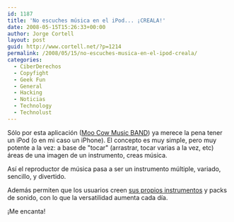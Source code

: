 ```yaml
---
id: 1187
title: 'No escuches música en el iPod... ¡CREALA!'
date: 2008-05-15T15:26:33+00:00
author: Jorge Cortell
layout: post
guid: http://www.cortell.net/?p=1214
permalink: /2008/05/15/no-escuches-musica-en-el-ipod-creala/
categories:
  - CiberDerechos
  - Copyfight
  - Geek Fun
  - General
  - Hacking
  - Noticias
  - Technology
  - Technolust
---
```

Sólo por esta aplicación (<a title="Band" href="http://moocowmusic.com/Band/" target="_blank">Moo Cow Music BAND</a>) ya merece la pena tener un iPod (o en mi caso un iPhone). El concepto es muy simple, pero muy potente a la vez: a base de "tocar" (arrastrar, tocar varias a la vez, etc) áreas de una imagen de un instrumento, creas música.

Así el reproductor de música pasa a ser un instrumento múltiple, variado, sencillo, y divertido.

Además permiten que los usuarios creen <a title="foro instrumentos" href="http://moocowmusic.com/yabb/YaBB.pl?board=BandInRelease" target="_blank">sus propios instrumentos</a> y packs de sonido, con lo que la versatilidad aumenta cada día.

¡Me encanta!